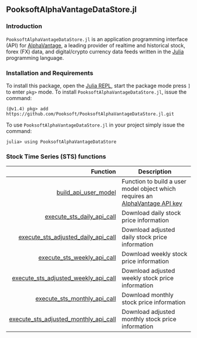 ## PooksoftAlphaVantageDataStore.jl

### Introduction
``PooksoftAlphaVantageDataStore.jl`` is an application programming interface (API) for [AlphaVantage](https://www.alphavantage.co), a leading provider of realtime and historical stock, forex (FX) data, and digital/crypto currency data feeds written in the [Julia](https://julialang.org) programming language.

### Installation and Requirements
To install this package, open the [Julia REPL](https://docs.julialang.org/en/v1/stdlib/REPL/), start the package mode press `]` to enter `pkg>` mode.
To install ``PooksoftAlphaVantageDataStore.jl``, issue the command:

    (@v1.4) pkg> add https://github.com/Pooksoft/PooksoftAlphaVantageDataStore.jl.git

To use ``PooksoftAlphaVantageDataStore.jl`` in your project simply issue the command:

    julia> using PooksoftAlphaVantageDataStore

### Stock Time Series (STS) functions

Function | Description
---: | ---
[build_api_user_model](https://github.com/Pooksoft/PooksoftAlphaVantageDataStore.jl/blob/master/src/base/User.jl) | Function to build a user model object which requires an [AlphaVantage API key](https://www.alphavantage.co/support/#api-key)
[execute_sts_daily_api_call](https://github.com/Pooksoft/PooksoftAlphaVantageDataStore.jl/blob/master/src/sts/STSDaily.jl) | Download daily stock price information 
[execute_sts_adjusted_daily_api_call](https://github.com/Pooksoft/PooksoftAlphaVantageDataStore.jl/blob/master/src/sts/STSDaily.jl) | Download adjusted daily stock price information
[execute_sts_weekly_api_call](https://github.com/Pooksoft/PooksoftAlphaVantageDataStore.jl/blob/master/src/sts/STSWeekly.jl) | Download weekly stock price information  
[execute_sts_adjusted_weekly_api_call](https://github.com/Pooksoft/PooksoftAlphaVantageDataStore.jl/blob/master/src/sts/STSWeekly.jl) | Download adjusted weekly stock price information
[execute_sts_monthly_api_call](https://github.com/Pooksoft/PooksoftAlphaVantageDataStore.jl/blob/master/src/sts/STSMonthly.jl) | Download monthly stock price information  
[execute_sts_adjusted_monthly_api_call](https://github.com/Pooksoft/PooksoftAlphaVantageDataStore.jl/blob/master/src/sts/STSMonthly.jl) | Download adjusted monthly stock price information
